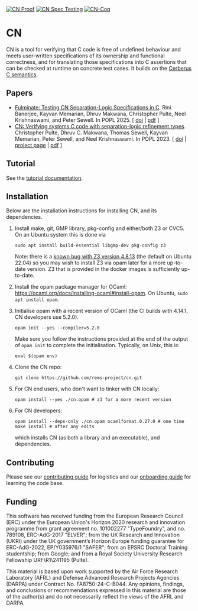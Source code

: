 [![CN Proof](https://github.com/rems-project/cn/actions/workflows/ci-cn.yml/badge.svg)](https://github.com/rems-project/cn/actions/workflows/ci-cn.yml)
[![CN Spec Testing](https://github.com/rems-project/cn/actions/workflows/ci-cn-spec-testing.yml/badge.svg)](https://github.com/rems-project/cn/actions/workflows/ci-cn-spec-testing.yml)
[![CN-Coq](https://github.com/rems-project/cn/actions/workflows/ci-cn-coq.yml/badge.svg)](https://github.com/rems-project/cn/actions/workflows/ci-cn-coq.yml)



# CN

CN is a tool for verifying that C code is free of undefined behaviour and meets
user-written specifications of its ownership and functional correctness, and for translating those specifications into
C assertions that can be checked at runtime on concrete test cases.
It builds on the [Cerberus C semantics](https://github.com/rems-project/cerberus).

## Papers


<ul>

<li> <a name="fulminate-popl2025"></a> 
   <a href="http://www.cl.cam.ac.uk/users/pes20/cn-testing-popl2025.pdf">Fulminate: Testing CN Separation-Logic Specifications in C</a>.
 Rini Banerjee, Kayvan Memarian, Dhruv Makwana, Christopher Pulte, Neel Krishnaswami, and Peter Sewell.
 In POPL 2025.
[
<a href="http://dx.doi.org/10.1145/3704879">doi</a>&nbsp;| 
<a href="http://www.cl.cam.ac.uk/users/pes20/cn-testing-popl2025.pdf">pdf</a> 
]
</li>


<li>
<a name="2023-popl-cn"></a>
<a href="http://www.cl.cam.ac.uk/users/pes20/cn-draft.pdf">CN: Verifying systems C code with separation-logic refinement types</a>.
 Christopher Pulte, Dhruv&nbsp;C. Makwana, Thomas Sewell, Kayvan Memarian, Peter Sewell, and Neel Krishnaswami.
 In POPL 2023.
[
<a href="http://dx.doi.org/10.1145/3571194">doi</a>&nbsp;| 
<a href="https://www.cl.cam.ac.uk/~cp526/popl23.html">project page</a>&nbsp;| 
<a href="http://www.cl.cam.ac.uk/users/pes20/cn-draft.pdf">pdf</a>
]
</li>
</ul>

## Tutorial

See the [tutorial documentation](https://rems-project.github.io/cn-tutorial/).

## Installation

Below are the installation instructions for installing CN,
and its dependencies.


1. Install make, git, GMP library, pkg-config and either/both Z3 or CVC5.
   On an Ubuntu system this is done via
   ```
   sudo apt install build-essential libgmp-dev pkg-config z3
   ```
   Note: there is a [known bug with Z3 version
   4.8.13](https://github.com/rems-project/cerberus/issues/663) (the default on
   Ubuntu 22.04) so you may wish to install Z3 via opam later for a more
   up-to-date version. Z3 that is provided in the docker images is sufficiently up-to-date.

2. Install the opam package manager for OCaml:
   https://ocaml.org/docs/installing-ocaml#install-opam.
   On Ubuntu, `sudo apt install opam`.

3. Initialise opam with a recent version of OCaml (the CI builds with 4.14.1,
   CN developers use 5.2.0).
   ```
   opam init --yes --compiler=5.2.0
   ````

   Make sure you follow the instructions provided at the end of the output of `opam init` to complete the initialisation. Typically, on Unix, this is:

   ```
   eval $(opam env)
   ```

4. Clone the CN repo:
   ```
   git clone https://github.com/rems-project/cn.git
   ```

5. For CN end users, who don't want to tinker with CN locally:
   ```
   opam install --yes ./cn.opam # z3 for a more recent version
   ```

6. For CN developers:
   ```
   opam install --deps-only ./cn.opam ocamlformat.0.27.0 # one time
   make install # after any edits
   ```
   which installs CN (as both a library and an executable), and
   dependencies.

## Contributing

Please see our [contributing
guide](https://github.com/rems-project/cn/blob/main/doc/CONTRIBUTING.md)
for logistics and our [onboarding
guide](https://github.com/rems-project/cn/blob/main/doc/ONBOARDING.md)
for learning the code base.


## Funding

This software has received funding from the European Research Council
(ERC) under the European Union's Horizon 2020 research and innovation
programme from grant agreement no. 101002277 "TypeFoundry", and no. 789108,
ERC-AdG-2017 "ELVER"; from the UK Research and Innovation (UKRI) under the
UK government’s Horizon Europe funding guarantee for ERC-AdG-2022,
EP/Y035976/1 "SAFER"; from an EPSRC Doctoral Training studentship;
from Google; and from a Royal Society University Research Fellowship 
URF\R1\241195 (Pulte).

This material is based upon work supported by the Air Force Research Laboratory 
(AFRL) and Defense Advanced Research Projects Agencies (DARPA) under Contract 
No. FA8750-24-C-B044.  Any opinions, findings, and conclusions or 
recommendations expressed in this material are those of the author(s) and do 
not necessarily reflect the views of the AFRL and DARPA.